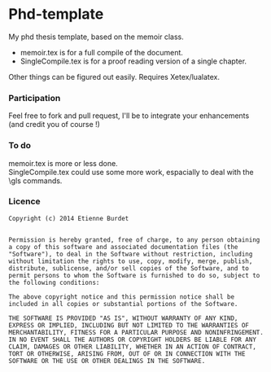 Phd-template
============

My phd thesis template, based on the memoir class.

- memoir.tex is for a full compile of the document.
- SingleCompile.tex is for a proof reading version of a single chapter.

Other things can be figured out easily. Requires Xetex/lualatex.


### Participation
Feel free to fork and pull request, I'll be to integrate your enhancements (and credit you of course !)

### To do
memoir.tex is more or less done.  
SingleCompile.tex could use some more work, espacially to deal with the \gls commands.

### Licence


    Copyright (c) 2014 Etienne Burdet


    Permission is hereby granted, free of charge, to any person obtaining a copy of this software and associated documentation files (the "Software"), to deal in the Software without restriction, including without limitation the rights to use, copy, modify, merge, publish, distribute, sublicense, and/or sell copies of the Software, and to permit persons to whom the Software is furnished to do so, subject to the following conditions:

    The above copyright notice and this permission notice shall be included in all copies or substantial portions of the Software.

    THE SOFTWARE IS PROVIDED "AS IS", WITHOUT WARRANTY OF ANY KIND, EXPRESS OR IMPLIED, INCLUDING BUT NOT LIMITED TO THE WARRANTIES OF MERCHANTABILITY, FITNESS FOR A PARTICULAR PURPOSE AND NONINFRINGEMENT. IN NO EVENT SHALL THE AUTHORS OR COPYRIGHT HOLDERS BE LIABLE FOR ANY CLAIM, DAMAGES OR OTHER LIABILITY, WHETHER IN AN ACTION OF CONTRACT, TORT OR OTHERWISE, ARISING FROM, OUT OF OR IN CONNECTION WITH THE SOFTWARE OR THE USE OR OTHER DEALINGS IN THE SOFTWARE.

